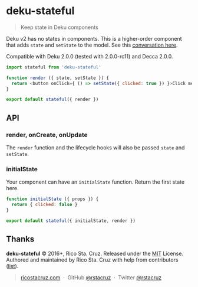 # deku-stateful

> Keep state in Deku components

Deku v2 has no states in components. This is a higher-order component that adds `state` and `setState` to the model.
See this [conversation here](https://github.com/dekujs/deku/issues/337#issuecomment-168034492).

Compatible with Deku 2.0.0 (tested with 2.0.0-rc11) and Decca 2.0.0.

```js
import stateful from 'deku-stateful'

function render ({ state, setState }) {
  return <button onClick={ () => setState({ clicked: true }) }>Click me</button>
}

export default stateful({ render })
```

## API

### render, onCreate, onUpdate

The `render` function and the lifecycle hooks will also be passed `state` and `setState`.

### initialState

Your component can have an `initialState` function. Return the first state here.

```js
function initialState ({ props }) {
  return { clicked: false }
}

export default stateful({ initialState, render })
```

## Thanks

**deku-stateful** © 2016+, Rico Sta. Cruz. Released under the [MIT] License.<br>
Authored and maintained by Rico Sta. Cruz with help from contributors ([list][contributors]).

> [ricostacruz.com](http://ricostacruz.com) &nbsp;&middot;&nbsp;
> GitHub [@rstacruz](https://github.com/rstacruz) &nbsp;&middot;&nbsp;
> Twitter [@rstacruz](https://twitter.com/rstacruz)

[MIT]: http://mit-license.org/
[contributors]: http://github.com/rstacruz/deku-stateful/contributors
